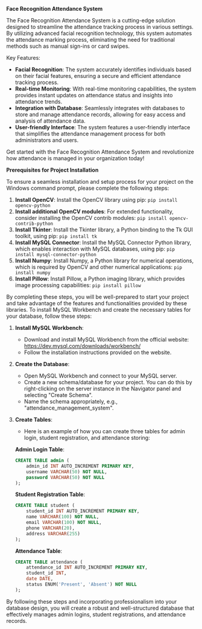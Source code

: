 **Face Recognition Attendance System**

The Face Recognition Attendance System is a cutting-edge solution designed to streamline the attendance tracking process in various settings. By utilizing advanced facial recognition technology, this system automates the attendance marking process, eliminating the need for traditional methods such as manual sign-ins or card swipes.

Key Features:
- **Facial Recognition**: The system accurately identifies individuals based on their facial features, ensuring a secure and efficient attendance tracking process.
- **Real-time Monitoring**: With real-time monitoring capabilities, the system provides instant updates on attendance status and insights into attendance trends.
- **Integration with Database**: Seamlessly integrates with databases to store and manage attendance records, allowing for easy access and analysis of attendance data.
- **User-friendly Interface**: The system features a user-friendly interface that simplifies the attendance management process for both administrators and users.

Get started with the Face Recognition Attendance System and revolutionize how attendance is managed in your organization today!

**Prerequisites for Project Installation**

To ensure a seamless installation and setup process for your project on the Windows command prompt, please complete the following steps:

1. **Install OpenCV**: Install the OpenCV library using pip: `pip install opencv-python`
2. **Install additional OpenCV modules**: For extended functionality, consider installing the OpenCV contrib modules: `pip install opencv-contrib-python`
3. **Install Tkinter**: Install the Tkinter library, a Python binding to the Tk GUI toolkit, using pip: `pip install tk`
4. **Install MySQL Connector**: Install the MySQL Connector Python library, which enables interaction with MySQL databases, using pip: `pip install mysql-connector-python`
5. **Install Numpy**: Install Numpy, a Python library for numerical operations, which is required by OpenCV and other numerical applications: `pip install numpy`
6. **Install Pillow**: Install Pillow, a Python imaging library, which provides image processing capabilities: `pip install pillow`

By completing these steps, you will be well-prepared to start your project and take advantage of the features and functionalities provided by these libraries.
To install MySQL Workbench and create the necessary tables for your database, follow these steps:

1. **Install MySQL Workbench**:
   - Download and install MySQL Workbench from the official website: https://dev.mysql.com/downloads/workbench/
   - Follow the installation instructions provided on the website.

2. **Create the Database**:
   - Open MySQL Workbench and connect to your MySQL server.
   - Create a new schema/database for your project. You can do this by right-clicking on the server instance in the Navigator panel and selecting "Create Schema".
   - Name the schema appropriately, e.g., "attendance_management_system".

3. **Create Tables**:
   - Here is an example of how you can create three tables for admin login, student registration, and attendance storing:

   **Admin Login Table**:
   ```sql
   CREATE TABLE admin (
       admin_id INT AUTO_INCREMENT PRIMARY KEY,
       username VARCHAR(50) NOT NULL,
       password VARCHAR(50) NOT NULL
   );
   ```

   **Student Registration Table**:
   ```sql
   CREATE TABLE student (
       student_id INT AUTO_INCREMENT PRIMARY KEY,
       name VARCHAR(100) NOT NULL,
       email VARCHAR(100) NOT NULL,
       phone VARCHAR(20),
       address VARCHAR(255)
   );
   ```

   **Attendance Table**:
   ```sql
   CREATE TABLE attendance (
       attendance_id INT AUTO_INCREMENT PRIMARY KEY,
       student_id INT,
       date DATE,
       status ENUM('Present', 'Absent') NOT NULL
   );
   ```
By following these steps and incorporating professionalism into your database design, you will create a robust and well-structured database that effectively manages admin logins, student registrations, and attendance records.
